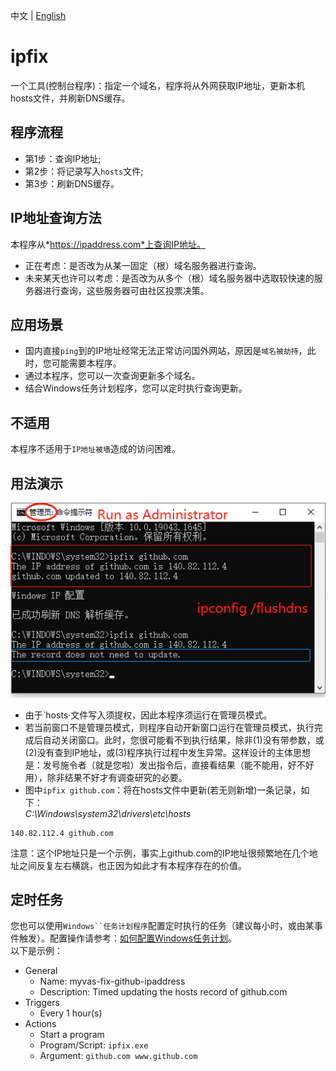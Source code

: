 中文 | [English](./README.en.md)

# ipfix
一个工具(控制台程序)：指定一个域名，程序将从外网获取IP地址，更新本机hosts文件，并刷新DNS缓存。

## 程序流程
- 第1步：查询IP地址;
- 第2步：将记录写入`hosts`文件;
- 第3步：刷新DNS缓存。

## IP地址查询方法
本程序从*https://ipaddress.com*上查询IP地址。

* 正在考虑：是否改为从某一固定（根）域名服务器进行查询。
* 未来某天也许可以考虑：是否改为从多个（根）域名服务器中选取较快速的服务器进行查询，这些服务器可由社区投票决策。

## 应用场景
- 国内直接`ping`到的IP地址经常无法正常访问国外网站，原因是`域名被劫持`，此时，您可能需要本程序。
- 通过本程序，您可以一次查询更新多个域名。
- 结合Windows任务计划程序，您可以定时执行查询更新。

## 不适用
本程序不适用于`IP地址被墙`造成的访问困难。

## 用法演示
![Alt](docs/screenshots/screenshot.png "ipfix github.com")
* 由于`hosts·文件写入须提权，因此本程序须运行在管理员模式。
* 若当前窗口不是管理员模式，则程序自动开新窗口运行在管理员模式，执行完成后自动关闭窗口。此时，您很可能看不到执行结果，除非(1)没有带参数，或(2)没有查到IP地址，或(3)程序执行过程中发生异常。这样设计的主体思想是：发号施令者（就是您啦）发出指令后，直接看结果（能不能用，好不好用），除非结果不好才有调查研究的必要。
* 图中`ipfix github.com`：将在hosts文件中更新(若无则新增)一条记录，如下：  
*C:\Windows\system32\drivers\etc\hosts*
```
140.82.112.4 github.com
```
注意：这个IP地址只是一个示例，事实上github.com的IP地址很频繁地在几个地址之间反复左右横跳，也正因为如此才有本程序存在的价值。

## 定时任务
您也可以使用`Windows``任务计划程序`配置定时执行的任务（建议每小时，或由某事件触发）。配置操作请参考：[如何配置Windows任务计划](https://community.spiceworks.com/how_to/17736-run-powershell-scripts-from-task-scheduler)。  
以下是示例：
- General
    - Name: myvas-fix-github-ipaddress
    - Description: Timed updating the hosts record of github.com
- Triggers
    - Every 1 hour(s)
- Actions
    - Start a program
    - Program/Script: `ipfix.exe`
    - Argument: `github.com www.github.com`
